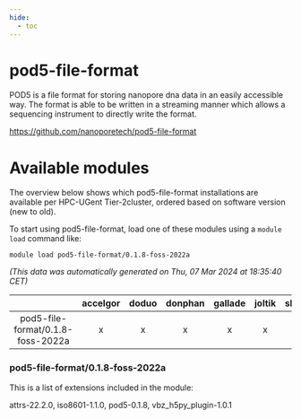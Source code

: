 ```yaml
---
hide:
  - toc
---
```


pod5-file-format
================


POD5 is a file format for storing nanopore dna data in an easily accessible way. The format is able to be written in a streaming manner which allows a sequencing instrument to directly write the format.

https://github.com/nanoporetech/pod5-file-format
# Available modules


The overview below shows which pod5-file-format installations are available per HPC-UGent Tier-2cluster, ordered based on software version (new to old).

To start using pod5-file-format, load one of these modules using a `module load` command like:

```shell
module load pod5-file-format/0.1.8-foss-2022a
```

*(This data was automatically generated on Thu, 07 Mar 2024 at 18:35:40 CET)*  

| |accelgor|doduo|donphan|gallade|joltik|skitty|
| :---: | :---: | :---: | :---: | :---: | :---: | :---: |
|pod5-file-format/0.1.8-foss-2022a|x|x|x|x|x|x|


### pod5-file-format/0.1.8-foss-2022a

This is a list of extensions included in the module:

attrs-22.2.0, iso8601-1.1.0, pod5-0.1.8, vbz_h5py_plugin-1.0.1